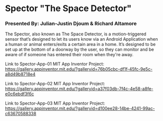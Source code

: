 # Spector "The Space Detector"
### Presented By: Julian-Justin Djoum & Richard Altamore

   The Spector, also known as The Space Detector, is a motion-triggered sensor that’s designed to let its users know via an Android Application when a human or animal enters/exits a certain area in a home. It’s designed to be set up at the bottom of a doorway by the user, so they can monitor and be aware of if someone has entered their room when they're away.
  
  Link to Spector-App-01 MIT App Inventor Project: https://gallery.appinventor.mit.edu/?galleryid=76b05cbc-df1f-45fc-9e5c-a8d49b8718e4
  
  Link to Spector-App-02 MIT App Inventor Project: https://gallery.appinventor.mit.edu/?galleryid=a37f03db-7f4c-4e58-a8fe-e0c6ebdf3f6c
  
  Link to Spector-App-03 MIT App Inventor Project: https://gallery.appinventor.mit.edu/?galleryid=d100ee28-14be-4241-99ac-c63670588338
